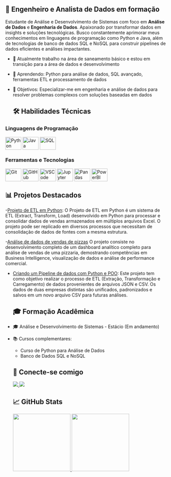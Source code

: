 ## 💼 Engenheiro e Analista de Dados em formação

Estudante de Análise e Desenvolvimento de Sistemas com foco em **Análise de Dados** e **Engenharia de Dados**. Apaixonado por transformar dados em insights e soluções tecnológicas. Busco constantemente aprimorar meus conhecimentos em linguagens de programação como Python e Java, além de tecnologias de banco de dados SQL e NoSQL para construir pipelines de dados eficientes e análises impactantes.

- 🔭 Atualmente trabalho na área de saneamento básico e estou em transição para a área de dados e desenvolvimento
- 🌱 Aprendendo: Python para análise de dados, SQL avançado, ferramentas ETL e processamento de dados
- 🎯 Objetivos: Especializar-me em engenharia e análise de dados para resolver problemas complexos com soluções baseadas em dados


  <h2>🛠️ Habilidades Técnicas</h2>

### Linguagens de Programação
<div style="display: inline_block">
  <img align="center" alt="Python" height="40" width="50" src="https://cdn.jsdelivr.net/gh/devicons/devicon/icons/python/python-original.svg" />
  <img align="center" alt="Java" height="40" width="50" src="https://cdn.jsdelivr.net/gh/devicons/devicon/icons/java/java-original.svg" />
  <img align="center" alt="SQL" height="40" width="50" src="https://cdn.jsdelivr.net/gh/devicons/devicon/icons/mysql/mysql-original.svg" />
</div>

### Ferramentas e Tecnologias
<div style="display: inline_block">
  <img align="center" alt="Git" height="40" width="50" src="https://cdn.jsdelivr.net/gh/devicons/devicon/icons/git/git-original.svg" />
  <img align="center" alt="GitHub" height="40" width="50" src="https://cdn.jsdelivr.net/gh/devicons/devicon/icons/github/github-original.svg" />
  <img align="center" alt="VSCode" height="40" width="50" src="https://cdn.jsdelivr.net/gh/devicons/devicon/icons/vscode/vscode-original.svg" />
  <img align="center" alt="Jupyter" height="40" width="50" src="https://cdn.jsdelivr.net/gh/devicons/devicon/icons/jupyter/jupyter-original-wordmark.svg" />
  <img align="center" alt="Pandas" height="40" width="50" src="https://cdn.jsdelivr.net/gh/devicons/devicon/icons/pandas/pandas-original.svg" />
  <img align="center" alt="PowerBI" height="40" width="50" src="https://raw.githubusercontent.com/microsoft/PowerBI-Icons/main/SVG/Power-BI.svg" />
</div>


  <h2>📊 Projetos Destacados</h2>
</div>

<!-- Aqui você pode listar alguns projetos relacionados a análise e engenharia de dados -->
-[Projeto de ETL em Python](https://github.com/FredericoSander/Projeto_de_ETL_em_Python): O Projeto de ETL em Python é um sistema de ETL (Extract, Transform, Load) desenvolvido em Python para processar e consolidar dados de vendas armazenados em múltiplos arquivos Excel. O projeto pode ser replicado em diversos processos que necessitam de consolidação de dados de fontes com a mesma estrutura.

-[Análise de dados de vendas de pizzas](https://github.com/FredericoSander/Analise_de_dados_de_vendas_de_pizzas) O projeto consiste no desenvolvimento completo de um dashboard analítico completo para análise de vendas de uma pizzaria, demostrando competências em Business Intelligence, visualização de dados e análise de performance comercial.

- [Criando um Pipeline de dados com Python e POO](https://github.com/FredericoSander/Criando_um_pipeline_de_dados_com_Python_e_POO): Este projeto tem como objetivo realizar o processo de ETL (Extração, Transformação e Carregamento) de dados provenientes de arquivos JSON e CSV. Os dados de duas empresas distintas são unificados, padronizados e salvos em um novo arquivo CSV para futuras análises.


  <h2>🎓 Formação Acadêmica</h2>
</div>

- 🎓 Análise e Desenvolvimento de Sistemas - Estácio (Em andamento)
- 📚 Cursos complementares:
  - Curso de Python para Análise de Dados
  - Banco de Dados SQL e NoSQL


  <h2>🔗 Conecte-se comigo</h2>

  <a href="mailto:sanderfn@hotmail.com">
    <img src="https://img.shields.io/badge/Microsoft_Outlook-0078D4?style=for-the-badge&logo=microsoft-outlook&logoColor=white" target="_blank">
  </a>
  <a href="https://www.linkedin.com/in/frederico-cota-dev">
    <img src="https://img.shields.io/badge/LinkedIn-0077B5?style=for-the-badge&logo=linkedin&logoColor=white" target="_blank">
  </a>



  <h2>📈 GitHub Stats</h2>

  <a href="https://github.com/sanderfn">
    <img height="180em" src="https://github-readme-stats.vercel.app/api?username=fredericosander&theme=react&show_icons=true&hide_title=true&count_private=true&bg_color=0D1117&border_color=3498db&icon_color=3498db&title_color=3498db&text_color=ffffff"/>
    <img height="180em" src="https://github-readme-stats.vercel.app/api/top-langs/?username=fredericosander&layout=compact&langs_count=8&theme=react&bg_color=0D1117&border_color=3498db&title_color=3498db&text_color=ffffff"/>
  </a>


<!--
**sanderfn/sanderfn** is a ✨ _special_ ✨ repository because its `README.md` (this file) appears on your GitHub profile.








